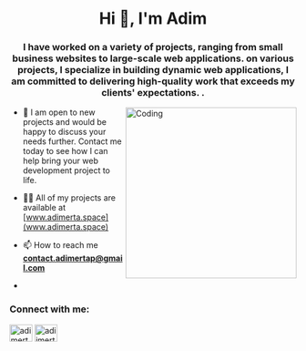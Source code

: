 <h1 align="center">Hi 👋, I'm Adim</h1>
<h3 align="center">I have worked on a variety of projects, ranging from small business websites to large-scale web applications. on various projects, I specialize in building dynamic web applications, I am committed to delivering high-quality work that exceeds my clients' expectations. .</h3>
<img align="right" alt="Coding" width="300" src="https://cdn.dribbble.com/users/1162077/screenshots/3848914/programmer.gif" />

- 🤝 I am open to new projects and would be happy to discuss your needs further. Contact me today to see how I can help bring your web development project to life.

- 👨‍💻 All of my projects are available at [www.adimerta.space](www.adimerta.space)

- 📫 How to reach me **contact.adimertap@gmail.com**
- 
<h3 align="left">Connect with me:</h3>
<p align="left">
<a href="https://www.linkedin.com/in/i-putu-adi-merta-pratama/" target="blank"><img align="center" src="https://raw.githubusercontent.com/rahuldkjain/github-profile-readme-generator/master/src/images/icons/Social/linked-in-alt.svg" alt="adimerta" height="30" width="40" /></a>
<a href="https://instagram.com/adiimerta" target="blank"><img align="center" src="https://raw.githubusercontent.com/rahuldkjain/github-profile-readme-generator/master/src/images/icons/Social/instagram.svg" alt="adiimerta" height="30" width="40" /></a>
</p>


